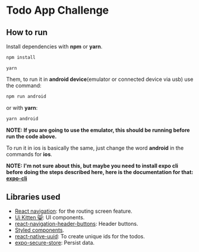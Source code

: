 # Todo App Challenge

## How to run

Install dependencies with **npm** or **yarn**.
```bash
npm install
```
```babsh
yarn
```

Them, to run it in **android device**(emulator or connected device via usb) use the command:
```bash
npm run android
```
or with **yarn**:
```bash
yarn android
```

**NOTE: If you are going to use the emulator, this should be running before run the code above.**

To run it in ios is basically the same, just change the word **android** in the commands for **ios**.

**NOTE: I'm not sure about this, but maybe you need to install expo cli before doing the steps described here, here is the documentation for that: [expo-cli](https://docs.expo.dev/get-started/installation/)**

## Libraries used

- [React navigation](https://reactnavigation.org/): for the routing screen feature.
- [Ui Kitten :smile_cat:](https://akveo.github.io/react-native-ui-kitten/): UI components.
- [react-navigation-header-buttons](https://www.npmjs.com/package/react-navigation-header-buttons): Header buttons.
- [Styled components](https://styled-components.com/).
- [react-native-uuid](https://www.npmjs.com/package/react-native-uuid): To create unique ids for the todos.
- [expo-secure-store](https://docs.expo.dev/versions/latest/sdk/securestore/): Persist data.
